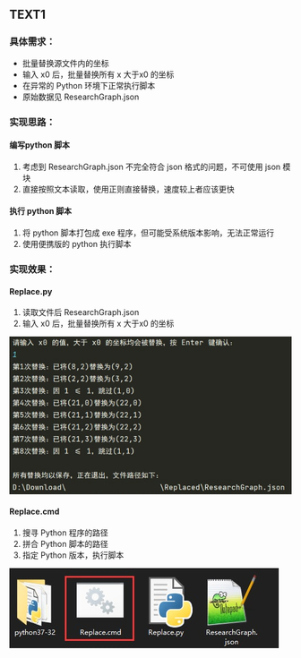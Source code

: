 ## TEXT1
### 具体需求：
- 批量替换源文件内的坐标
- 输入 x0 后，批量替换所有 x 大于x0 的坐标 
- 在异常的 Python 环境下正常执行脚本
- 原始数据见 ResearchGraph.json


### 实现思路：
#### 编写python 脚本
1. 考虑到 ResearchGraph.json 不完全符合 json 格式的问题，不可使用 json 模块
2. 直接按照文本读取，使用正则直接替换，速度较上者应该更快

#### 执行 python 脚本
1. 将 python 脚本打包成 exe 程序，但可能受系统版本影响，无法正常运行
2. 使用便携版的 python 执行脚本

### 实现效果：
#### Replace.py
1. 读取文件后 ResearchGraph.json
2. 输入 x0 后，批量替换所有 x 大于x0 的坐标

![视图-分页预览.png](运行.png)

#### Replace.cmd
1. 搜寻 Python 程序的路径
2. 拼合 Python 脚本的路径
3. 指定 Python 版本，执行脚本

![视图-分页预览.png](程序等.png)
